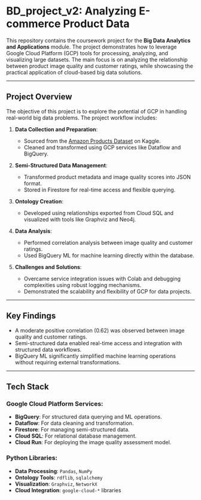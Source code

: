 # **BD_project_v2: Analyzing E-commerce Product Data**

This repository contains the coursework project for the **Big Data Analytics and Applications** module. The project demonstrates how to leverage Google Cloud Platform (GCP) tools for processing, analyzing, and visualizing large datasets. The main focus is on analyzing the relationship between product image quality and customer ratings, while showcasing the practical application of cloud-based big data solutions.

---

## **Project Overview**

The objective of this project is to explore the potential of GCP in handling real-world big data problems. The project workflow includes:

1. **Data Collection and Preparation**:
   - Sourced from the [Amazon Products Dataset](https://www.kaggle.com/datasets/lokeshparab/amazon-products-dataset) on Kaggle.
   - Cleaned and transformed using GCP services like Dataflow and BigQuery.

2. **Semi-Structured Data Management**:
   - Transformed product metadata and image quality scores into JSON format.
   - Stored in Firestore for real-time access and flexible querying.

3. **Ontology Creation**:
   - Developed using relationships exported from Cloud SQL and visualized with tools like Graphviz and Neo4j.

4. **Data Analysis**:
   - Performed correlation analysis between image quality and customer ratings.
   - Used BigQuery ML for machine learning directly within the database.

5. **Challenges and Solutions**:
   - Overcame service integration issues with Colab and debugging complexities using robust logging mechanisms.
   - Demonstrated the scalability and flexibility of GCP for data projects.

---

## **Key Findings**

- A moderate positive correlation (0.62) was observed between image quality and customer ratings.
- Semi-structured data enabled real-time access and integration with structured data workflows.
- BigQuery ML significantly simplified machine learning operations without requiring external transformations.

---

## **Tech Stack**

### **Google Cloud Platform Services**:
- **BigQuery**: For structured data querying and ML operations.
- **Dataflow**: For data cleaning and transformation.
- **Firestore**: For managing semi-structured data.
- **Cloud SQL**: For relational database management.
- **Cloud Run**: For deploying the image quality assessment model.

### **Python Libraries**:
- **Data Processing**: `Pandas`, `NumPy`
- **Ontology Tools**: `rdflib`, `sqlalchemy`
- **Visualization**: `Graphviz`, `NetworkX`
- **Cloud Integration**: `google-cloud-*` libraries

